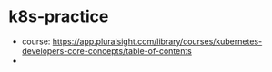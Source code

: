 # k8s-practice

- course: https://app.pluralsight.com/library/courses/kubernetes-developers-core-concepts/table-of-contents
- 
